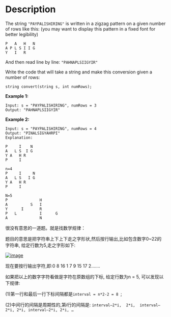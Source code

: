 # Description

The string `"PAYPALISHIRING"` is written in a zigzag pattern on a given number of rows like this: (you may want to display this pattern in a fixed font for better legibility)

```
P   A   H   N
A P L S I I G
Y   I   R
```

And then read line by line: `"PAHNAPLSIIGYIR"`

Write the code that will take a string and make this conversion given a number of rows:

```
string convert(string s, int numRows);
```

**Example 1:**

```
Input: s = "PAYPALISHIRING", numRows = 3
Output: "PAHNAPLSIIGYIR"
```

**Example 2:**

```
Input: s = "PAYPALISHIRING", numRows = 4
Output: "PINALSIGYAHRPI"
Explanation:

P     I    N
A   L S  I G
Y A   H R
P     I

n=4
P     I     N
A   L S   I G
Y A   H R
P     I

N=5
P              H
A          S   I
Y      I       R
P   L          I      G
A              N
```

很没有意思的一道题。就是找数学规律：

题目的意思是把字符串上下上下走之字形状,然后按行输出,比如包含数字0~22的字符串, 给定行数为5,走之字形如下:

[![image](https://images0.cnblogs.com/blog/517264/201405/201334051213000.png)](https://images0.cnblogs.com/blog/517264/201405/201334017621440.png)

现在要按行输出字符,即:0 8 16 1 7 9 15 17 2…….

如果把以上的数字字符看做是字符在原数组的下标, 给定行数为n = 5, 可以发现以下规律:

(1)第一行和最后一行下标间隔都是`interval = n*2-2 = 8 `; 

(2)中间行的间隔是周期性的,第$i$行的间隔是: `interval–2*i,  2*i,  interval–2*i, 2*i, interval–2*i, 2*i, …`

